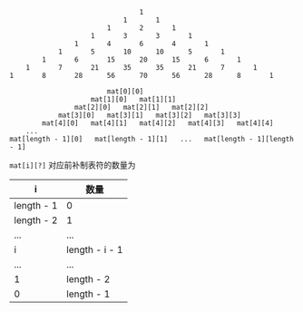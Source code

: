 ```
                                1
                            1       1
                        1       2       1
                    1       3       3       1
                1       4       6       4       1
            1       5       10      10      5       1
        1       6       15      20      15      6       1
    1       7       21      35      35      21      7       1
1       8       28      56      70      56      28      8       1
```

```
                        mat[0][0]
                    mat[1][0]   mat[1][1]
                mat[2][0]   mat[2][1]   mat[2][2]
            mat[3][0]   mat[3][1]   mat[3][2]   mat[3][3]
        mat[4][0]   mat[4][1]   mat[4][2]   mat[4][3]   mat[4][4]
    ...
mat[length - 1][0]   mat[length - 1][1]   ...   mat[length - 1][length - 1]
```

`mat[i][?]` 对应前补制表符的数量为 

| i | 数量 |
| --- | --- |
| length - 1 | 0 |
| length - 2 | 1 |
| ... | ... |
| i | length - i - 1 |
| ... | ... |
| 1 | length - 2 |
| 0 | length - 1 |

